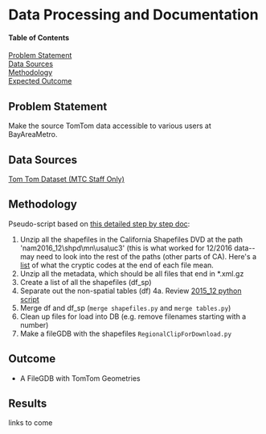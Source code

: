 # Data Processing and Documentation  
  
#### Table of Contents  
[Problem Statement](#problem-statement)   
[Data Sources](#data-sources)  
[Methodology](#methodology)   
[Expected Outcome](#outcome)  

## Problem Statement  

Make the source TomTom data accessible to various users at BayAreaMetro.  

## Data Sources

[Tom Tom Dataset (MTC Staff Only)](https://mtcdrive.app.box.com/folder/35509938044)  

## Methodology

Pseudo-script based on [this detailed step by step doc](https://github.com/BayAreaMetro/MTCDataModel/blob/master/TomTom%20Base%20Map/pdfs/Procedures%20for%20Processing%20New%20TomTom%20Basemap%20Data.pdf):

1. Unzip all the shapefiles in the California Shapefiles DVD at the path 'nam2016_12\shpd\mn\usa\uc3' (this is what worked for 12/2016 data--may need to look into the rest of the paths (other parts of CA). Here's a [list](https://gist.github.com/tombuckley/2648c8fe9a776e2658d03a76769b07c4) of what the cryptic codes at the end of each file mean.  
2. Unzip all the metadata, which should be all files that end in *.xml.gz  
3. Create a list of all the shapefiles (df_sp)
4. Separate out the non-spatial tables (df)
4a. Review [2015_12 python script]()
5. Merge df and df_sp (`merge shapefiles.py` and `merge tables.py`)
6. Clean up files for load into DB (e.g. remove filenames starting with a number)
7. Make a fileGDB with the shapefiles `RegionalClipForDownload.py`

## Outcome

- A FileGDB with TomTom Geometries

## Results  

links to come   

